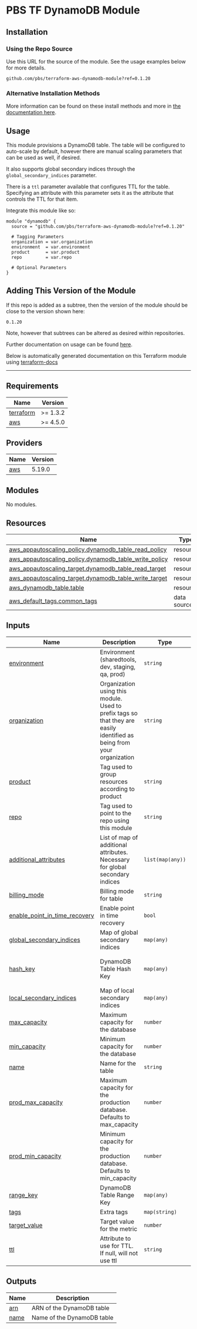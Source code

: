 # PBS TF DynamoDB Module

## Installation

### Using the Repo Source

Use this URL for the source of the module. See the usage examples below for more details.

```hcl
github.com/pbs/terraform-aws-dynamodb-module?ref=0.1.20
```

### Alternative Installation Methods

More information can be found on these install methods and more in [the documentation here](./docs/general/install).

## Usage

This module provisions a DynamoDB table. The table will be configured to auto-scale by default, however there are manual scaling parameters that can be used as well, if desired.

It also supports global secondary indices through the `global_secondary_indices` parameter.

There is a `ttl` parameter available that configures TTL for the table. Specifying an attribute with this parameter sets it as the attribute that controls the TTL for that item.

Integrate this module like so:

```hcl
module "dynamodb" {
  source = "github.com/pbs/terraform-aws-dynamodb-module?ref=0.1.20"

  # Tagging Parameters
  organization = var.organization
  environment  = var.environment
  product      = var.product
  repo         = var.repo

  # Optional Parameters
}
```

## Adding This Version of the Module

If this repo is added as a subtree, then the version of the module should be close to the version shown here:

`0.1.20`

Note, however that subtrees can be altered as desired within repositories.

Further documentation on usage can be found [here](./docs).

Below is automatically generated documentation on this Terraform module using [terraform-docs][terraform-docs]

---

[terraform-docs]: https://github.com/terraform-docs/terraform-docs

## Requirements

| Name | Version |
|------|---------|
| <a name="requirement_terraform"></a> [terraform](#requirement\_terraform) | >= 1.3.2 |
| <a name="requirement_aws"></a> [aws](#requirement\_aws) | >= 4.5.0 |

## Providers

| Name | Version |
|------|---------|
| <a name="provider_aws"></a> [aws](#provider\_aws) | 5.19.0 |

## Modules

No modules.

## Resources

| Name | Type |
|------|------|
| [aws_appautoscaling_policy.dynamodb_table_read_policy](https://registry.terraform.io/providers/hashicorp/aws/latest/docs/resources/appautoscaling_policy) | resource |
| [aws_appautoscaling_policy.dynamodb_table_write_policy](https://registry.terraform.io/providers/hashicorp/aws/latest/docs/resources/appautoscaling_policy) | resource |
| [aws_appautoscaling_target.dynamodb_table_read_target](https://registry.terraform.io/providers/hashicorp/aws/latest/docs/resources/appautoscaling_target) | resource |
| [aws_appautoscaling_target.dynamodb_table_write_target](https://registry.terraform.io/providers/hashicorp/aws/latest/docs/resources/appautoscaling_target) | resource |
| [aws_dynamodb_table.table](https://registry.terraform.io/providers/hashicorp/aws/latest/docs/resources/dynamodb_table) | resource |
| [aws_default_tags.common_tags](https://registry.terraform.io/providers/hashicorp/aws/latest/docs/data-sources/default_tags) | data source |

## Inputs

| Name | Description | Type | Default | Required |
|------|-------------|------|---------|:--------:|
| <a name="input_environment"></a> [environment](#input\_environment) | Environment (sharedtools, dev, staging, qa, prod) | `string` | n/a | yes |
| <a name="input_organization"></a> [organization](#input\_organization) | Organization using this module. Used to prefix tags so that they are easily identified as being from your organization | `string` | n/a | yes |
| <a name="input_product"></a> [product](#input\_product) | Tag used to group resources according to product | `string` | n/a | yes |
| <a name="input_repo"></a> [repo](#input\_repo) | Tag used to point to the repo using this module | `string` | n/a | yes |
| <a name="input_additional_attributes"></a> [additional\_attributes](#input\_additional\_attributes) | List of map of additional attributes. Necessary for global secondary indices | `list(map(any))` | `[]` | no |
| <a name="input_billing_mode"></a> [billing\_mode](#input\_billing\_mode) | Billing mode for table | `string` | `"PAY_PER_REQUEST"` | no |
| <a name="input_enable_point_in_time_recovery"></a> [enable\_point\_in\_time\_recovery](#input\_enable\_point\_in\_time\_recovery) | Enable point in time recovery | `bool` | `true` | no |
| <a name="input_global_secondary_indices"></a> [global\_secondary\_indices](#input\_global\_secondary\_indices) | Map of global secondary indices | `map(any)` | `{}` | no |
| <a name="input_hash_key"></a> [hash\_key](#input\_hash\_key) | DynamoDB Table Hash Key | `map(any)` | <pre>{<br>  "name": "id",<br>  "type": "S"<br>}</pre> | no |
| <a name="input_local_secondary_indices"></a> [local\_secondary\_indices](#input\_local\_secondary\_indices) | Map of local secondary indices | `map(any)` | `{}` | no |
| <a name="input_max_capacity"></a> [max\_capacity](#input\_max\_capacity) | Maximum capacity for the database | `number` | `20` | no |
| <a name="input_min_capacity"></a> [min\_capacity](#input\_min\_capacity) | Minimum capacity for the database | `number` | `5` | no |
| <a name="input_name"></a> [name](#input\_name) | Name for the table | `string` | `null` | no |
| <a name="input_prod_max_capacity"></a> [prod\_max\_capacity](#input\_prod\_max\_capacity) | Maximum capacity for the production database. Defaults to max\_capacity | `number` | `null` | no |
| <a name="input_prod_min_capacity"></a> [prod\_min\_capacity](#input\_prod\_min\_capacity) | Minimum capacity for the production database. Defaults to min\_capacity | `number` | `null` | no |
| <a name="input_range_key"></a> [range\_key](#input\_range\_key) | DynamoDB Table Range Key | `map(any)` | `null` | no |
| <a name="input_tags"></a> [tags](#input\_tags) | Extra tags | `map(string)` | `{}` | no |
| <a name="input_target_value"></a> [target\_value](#input\_target\_value) | Target value for the metric | `number` | `70` | no |
| <a name="input_ttl"></a> [ttl](#input\_ttl) | Attribute to use for TTL. If null, will not use ttl | `string` | `null` | no |

## Outputs

| Name | Description |
|------|-------------|
| <a name="output_arn"></a> [arn](#output\_arn) | ARN of the DynamoDB table |
| <a name="output_name"></a> [name](#output\_name) | Name of the DynamoDB table |
